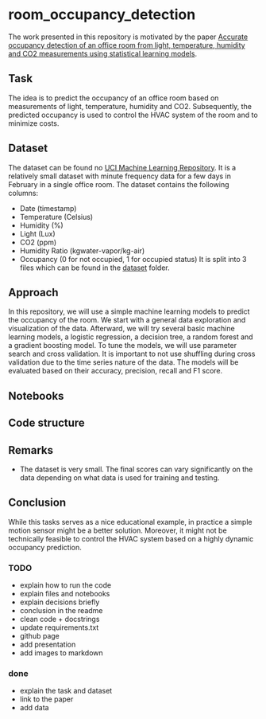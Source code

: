 # room_occupancy_detection
The work presented in this repository is motivated by the paper [Accurate occupancy detection of an office room from light, 
temperature, humidity and CO2 measurements using statistical learning models](https://www.sciencedirect.com/science/article/abs/pii/S0378778815304357).

## Task
The idea is to predict the occupancy of an office room based on measurements of light, temperature, humidity and 
CO2. Subsequently, the predicted occupancy is used to control the HVAC system of the room and to minimize costs. 

## Dataset
The dataset can be found no [UCI Machine Learning Repository](https://archive.ics.uci.edu/dataset/357/occupancy+detection).
It is a relatively small dataset with minute frequency data for a few days in February in a single office room. The 
dataset contains the following columns:
- Date (timestamp)
- Temperature (Celsius)
- Humidity (%)
- Light (Lux)
- CO2 (ppm)
- Humidity Ratio (kgwater-vapor/kg-air)
- Occupancy (0 for not occupied, 1 for occupied status)
It is split into 3 files which can be found in the [dataset](dataset) folder.

## Approach
In this repository, we will use a simple machine learning models to predict the occupancy of the room. We start with
a general data exploration and visualization of the data. Afterward, we will try several basic machine learning models,
a logistic regression, a decision tree, a random forest and a gradient boosting model. To tune the models, we will use
parameter search and cross validation. It is important to not use shuffling during cross validation due to the time 
series nature of the data. The models will be evaluated based on their accuracy, precision, recall and F1 score.

## Notebooks


## Code structure

## Remarks
- The dataset is very small. The final scores can vary significantly on the data depending on what data is used for 
training and testing.

## Conclusion
While this tasks serves as a nice educational example, in practice a simple motion sensor might be a better solution. 
Moreover, it might not be technically feasible to control the HVAC system based on a highly dynamic occupancy prediction.

### TODO
- explain how to run the code
- explain files and notebooks
- explain decisions briefly
- conclusion in the readme
- clean code + docstrings
- update requirements.txt
- github page
- add presentation
- add images to markdown

### done
- explain the task and dataset
- link to the paper
- add data